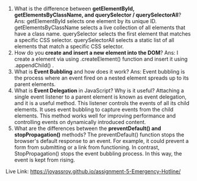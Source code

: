 1. What is the difference between **getElementById, getElementsByClassName, and querySelector / querySelectorAll**?
   Ans: getElementById selects one element by its unique ID. getElementsByClassName selects a live collection of all elements that have a class name. querySelector selects the first element that matches a specific CSS selector. querySelectorAll selects a static list of all elements that match a specific CSS selector.
2. How do you **create and insert a new element into the DOM**?
   Ans: I create a element via using .createElement() function and insert it using .appendChild() .
3. What is **Event Bubbling** and how does it work?
   Ans: Event bubbling is the process where an event fired on a nested element spreads up to its parent elements.
4. What is **Event Delegation** in JavaScript? Why is it useful?
   Attaching a single event listener to a parent element is known as event delegation, and it is a useful method. This listener controls the events of all its child elements. It uses event bubbling to capture events from the child elements. This method works well for improving performance and controlling events on dynamically introduced content.
5. What are the differences between the **preventDefault() and stopPropagation()** methods?
   The preventDefault() function stops the browser's default response to an event. For example, it could prevent a form from submitting or a link from functioning. In contrast, StopPropagation() stops the event bubbling process. In this way, the event is kept from rising.

Live Link: https://joyassroy.github.io/assignment-5-Emergency-Hotline/
